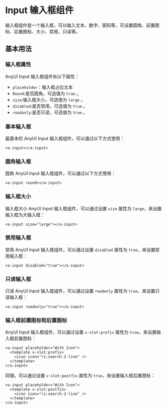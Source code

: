 # Input 输入框组件

输入框组件是一个输入框，可以输入文本、数字、密码等，可设置圆角、前置图标、后置图标、大小、禁用、只读等。

## 基本用法

### 输入框属性

AnyUI Input 输入框组件有以下属性：

- `placeholder`：输入框占位文本
- `Round`:是否圆角，可选值为 `true` 。
- `size`:输入框大小，可选值为 `large` 。
- `disabled`:是否禁用，可选值为 `true` 。
- `readonly`:是否只读，可选值为 `true` 。

### 基本输入框

最基本的 AnyUI Input 输入框组件，可以通过以下方式使用：

```vuejs
<a-input></a-input>
```

### 圆角输入框

圆角 AnyUI Input 输入框组件，可以通过以下方式使用：

```vuejs
<a-input round></a-input>
```

### 输入框大小

输入框大小 AnyUI Input 输入框组件，可以通过设置 `size` 属性为 `large`，来设置输入框为大输入框：

```vuejs
<a-input size="large"></a-input>
```

### 禁用输入框

禁用 AnyUI Input 输入框组件，可以通过设置 `disabled` 属性为 `true`，来设置禁用输入框：

```vuejs
<a-input disabled="true"></a-input>
```

### 只读输入框

只读 AnyUI Input 输入框组件，可以通过设置 `readonly` 属性为 `true`，来设置只读输入框：

```vuejs
<a-input readonly="true"></a-input>
```

### 输入框前置图标和后置图标

AnyUI Input 输入框组件，可以通过设置 `v-slot:prefix` 属性为 `true`，来设置输入框前置图标：

```vue
<a-input placeholder="With Icon">
  <template v-slot:prefix>
    <icon icon="ri:search-2-line" />
  </template>
</a-input>
```

同理，可以通过设置 `v-slot:postfix` 属性为 `true`，来设置输入框后置图标：

```vue
<a-input placeholder="With Icon">
  <template v-slot:postfix>
    <icon icon="ri:search-2-line" />
  </template>
</a-input>
```
